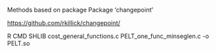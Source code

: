 Methods based on package
Package ‘changepoint’

https://github.com/rkillick/changepoint/

R CMD SHLIB cost_general_functions.c PELT_one_func_minseglen.c -o PELT.so
